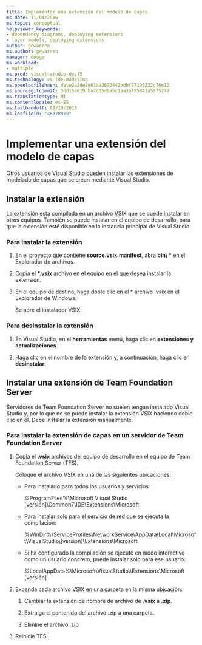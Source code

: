 ```yaml
---
title: Implementar una extensión del modelo de capas
ms.date: 11/04/2016
ms.topic: conceptual
helpviewer_keywords:
- dependency diagrams, deploying extensions
- layer models, deploying extensions
author: gewarren
ms.author: gewarren
manager: douge
ms.workload:
- multiple
ms.prod: visual-studio-dev15
ms.technology: vs-ide-modeling
ms.openlocfilehash: dace2a3de8e61a92672442adbf77199232c76e12
ms.sourcegitcommit: 3dd15e019cba7d35dbabc1aa3bf55842a59f5278
ms.translationtype: MT
ms.contentlocale: es-ES
ms.lasthandoff: 09/19/2018
ms.locfileid: "46370918"
---
```

# <a name="deploy-a-layer-model-extension"></a>Implementar una extensión del modelo de capas

Otros usuarios de Visual Studio pueden instalar las extensiones de modelado de capas que se crean mediante Visual Studio.

## <a name="install-your-extension"></a>Instalar la extensión

La extensión está compilada en un archivo VSIX que se puede instalar en otros equipos. También se puede instalar en el equipo de desarrollo, para que la extensión esté disponible en la instancia principal de Visual Studio.

### <a name="to-install-the-extension"></a>Para instalar la extensión

1.  En el proyecto que contiene **source.vsix.manifest**, abra **bin\\ \***  en el Explorador de archivos.

2.  Copia el  **\*.vsix** archivo en el equipo en el que desea instalar la extensión.

3.  En el equipo de destino, haga doble clic en el * archivo .vsix en el Explorador de Windows.

     Se abre el instalador VSIX.

### <a name="to-uninstall-the-extension"></a>Para desinstalar la extensión

1.  En Visual Studio, en el **herramientas** menú, haga clic en **extensiones y actualizaciones**.

2.  Haga clic en el nombre de la extensión y, a continuación, haga clic en **desinstalar**.

## <a name="install-an-extension-on-team-foundation-server"></a>Instalar una extensión de Team Foundation Server

Servidores de Team Foundation Server no suelen tengan instalado Visual Studio y, por lo que no se puede instalar la extensión VSIX haciendo doble clic en él. Debe instalar la extensión manualmente.

### <a name="to-install-your-layer-extension-on-a-team-foundation-server-server"></a>Para instalar la extensión de capas en un servidor de Team Foundation Server

1.  Copia el **.vsix** archivos del equipo de desarrollo en el equipo de Team Foundation Server (TFS).

     Coloque el archivo VSIX en una de las siguientes ubicaciones:

    -   Para instalarlo para todos los usuarios y servicios:

         %ProgramFiles%\Microsoft Visual Studio [versión]\Common7\IDE\Extensions\Microsoft

    -   Para instalar solo para el servicio de red que se ejecuta la compilación:

         %WinDir%\ServiceProfiles\NetworkService\AppData\Local\Microsoft\VisualStudio\\[version]\Extensions\Microsoft

    -   Si ha configurado la compilación se ejecute en modo interactivo como un usuario concreto, puede instalar solo para ese usuario:

         %LocalAppData%\Microsoft\VisualStudio\\\Extensions\Microsoft [versión]

2.  Expanda cada archivo VSIX en una carpeta en la misma ubicación:

    1.  Cambiar la extensión de nombre de archivo de **.vsix** a **.zip**.

    2.  Extraiga el contenido del archivo .zip a una carpeta.

    3.  Elimine el archivo .zip

3.  Reinicie TFS.
